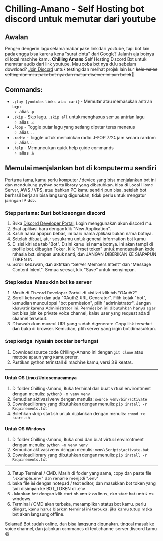 # Chilling-Amano - Self Hosting bot discord untuk memutar dari youtube

## Awalan

Pengen dengerin lagu selama mabar pake link dari youtube, tapi bot lain pada engga bisa karena kena "surat cinta" dari Google? Jalanin aja botnya di local machine kamu. **Chilling Amano** Self Hosting Discord Bot untuk memutar audio dari link youtube. Mau coba bot nya dulu sebelum download? [Join Discord](https://dc.lmcpsite.my.id) untuk testing dan melihat projek lain ku^ ~~kalo males setting dan mau pake bot nya dan mabar diserver ini pun boleh~~👀️

## Commands:

* `.play {youtube.links atau cari}` - Memutar atau memasukan antrian lagu.
  * alias `.p`
* `.skip` - Skip lagu. `.skip all` untuk menghapus semua antrian lagu
  * alias `.s`
* `.loop` - Toggle putar lagu yang sedang diputar terus menerus
  * alias `.l`
* `.radio` - Toggle untuk memainkan radio J-POP 7/24 jam secara random
  * alias `.l`
* `.help` - Memunculkan quick help guide commands
  * alias `.h`

## Memulai menjalankan bot di komputermu sendiri

Pertama tama, kamu perlu komputer / device yang bisa menjalankan bot ini dan mendukung python serta library yang dibutuhkan. bisa di Local Home Server, AWS / VPS, atau bahkan PC kamu sendiri pun bisa. setelah bot berhasil berjalan bisa langsung digunakan, tidak perlu untuk mengatur jaringan IP dsb.

### Step pertama: Buat bot kosongan discord

1. Buka [Discord Developer Portal](https://discord.com/developers/applications), Login menggunakan akun discord mu.
2. Buat aplikasi baru dengan klik "New Application".
3. Kasih nama apapun bebas, ini baru nama aplikasi bukan nama botnya.
4. Setelah dibuat, atur sesukamu untuk general information bot kamu
5. Di sisi kiri ada tab "Bot". Disini kamu isi nama botnya. ini akan tampil di profile bot. dibagian Token, klik "reset token" untuk mendapatkan kode rahasia bot. simpan untuk nanti, dan JANGAN DIBERIKAN KE SIAPAPUN TOKEN INI.
6. Scroll kebawah, dan aktifkan "Server Members Intent" dan "Message Content Intent". Semua selesai, klik "Save" untuk menyimpan.

### Step kedua: Masukkin bot ke server

1. Masih di Discord Developer Portal, di sisi kiri klik tab "OAuth2".
2. Scroll kebawah dan ada "OAuth2 URL Generator". Pilih kotak "bot", kemudian muncul opsi "bot permission", pilih "administrator". Jangan khawatir karena Administrator ini. Permission ini dibutuhkan hanya agar bot bisa join ke private voice channel, kalau user yang request ada di channel tersebut.
3. Dibawah akan muncul URL yang sudah digenerate. Copy link tersebut dan buka di browser. Kemudian, pilih server yang ingin bot dimasukkan.

### Step ketiga: Nyalain bot biar berfungsi

1. Download source code Chilling-Amano ini dengan `git clone` atau metode apaun yang kamu prefer.
2. Pastikan python terinstall di machine kamu, versi 3.9 keatas.

---



#### Untuk OS Linux/Unix semacamnya

1. Di folder Chilling-Amano, Buka terminal dan buat virtual environtment dengan menulis:
   `python3 -m venv venv`
2. Kemudian aktivasi venv dengan menulis:
   `source venv/bin/activate`
3. Download library yang dibutuhkan dengan menulis:
   `pip install -r Requirements.txt`
4. Bolehkan skrip start.sh untuk dijalankan dengan menulis:
   `chmod +x start.sh`

#### Untuk OS Windows

1. Di folder Chilling-Amano, Buka cmd dan buat virtual environtment dengan menulis:
   `python -m venv venv`
2. Kemudian aktivasi venv dengan menulis:
   `venv\Scripts\activate.bat`
3. Download library yang dibutuhkan dengan menulis:
   `pip install -r Requirements.txt`

---



3. Tutup Terminal / CMD. Masih di folder yang sama, copy dan paste file ".example_env" dan rename menjadi ".env"
4. buka file ini dengan notepad / text editor, dan masukkan bot token yang tadi disimpan ke BOT_TOKEN di .env
5. Jalankan bot dengan klik start.sh untuk os linux, dan start.bat untuk os windows.
6. Terminal / CMD akan terbuka, menampilkan status bot kamu. perlu diingat, kamu harus biarkan terminal ini terbuka. jika kamu tutup maka bot akan langsung offline.

Selamat! Bot sudah online, dan bisa langsung digunakan. tinggal masuk ke voice channel, dan jalankan commands di text channel server discord kamu 😄
